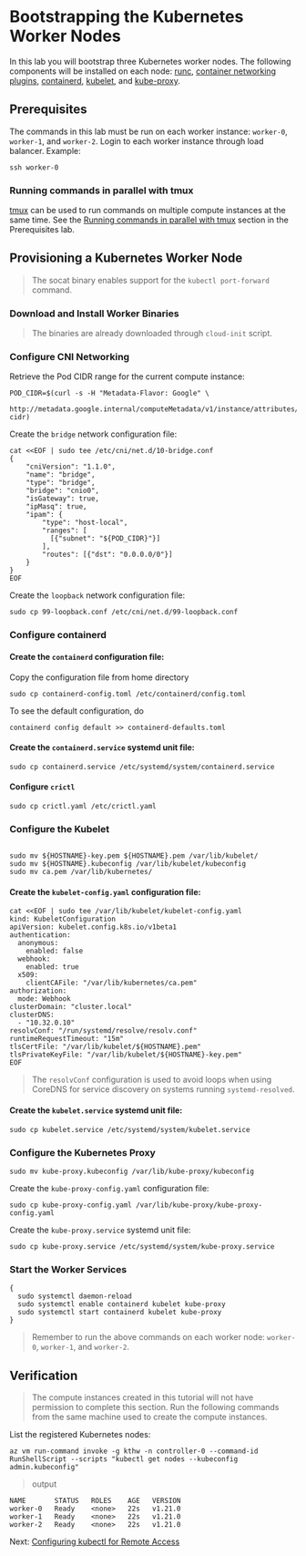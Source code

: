 # Bootstrapping the Kubernetes Worker Nodes

In this lab you will bootstrap three Kubernetes worker nodes. The following components will be installed on each node: [runc](https://github.com/opencontainers/runc), [container networking plugins](https://github.com/containernetworking/cni), [containerd](https://github.com/containerd/containerd), [kubelet](https://kubernetes.io/docs/admin/kubelet), and [kube-proxy](https://kubernetes.io/docs/concepts/cluster-administration/proxies).

## Prerequisites

The commands in this lab must be run on each worker instance: `worker-0`, `worker-1`, and `worker-2`. Login to each worker instance through load balancer. Example:

```
ssh worker-0
```

### Running commands in parallel with tmux

[tmux](https://github.com/tmux/tmux/wiki) can be used to run commands on multiple compute instances at the same time. See the [Running commands in parallel with tmux](01-prerequisites.md#running-commands-in-parallel-with-tmux) section in the Prerequisites lab.

## Provisioning a Kubernetes Worker Node


> The socat binary enables support for the `kubectl port-forward` command.


### Download and Install Worker Binaries

> The binaries are already downloaded through `cloud-init` script.
 

### Configure CNI Networking

Retrieve the Pod CIDR range for the current compute instance:

```
POD_CIDR=$(curl -s -H "Metadata-Flavor: Google" \
  http://metadata.google.internal/computeMetadata/v1/instance/attributes/pod-cidr)
```

Create the `bridge` network configuration file:

```
cat <<EOF | sudo tee /etc/cni/net.d/10-bridge.conf
{
    "cniVersion": "1.1.0",
    "name": "bridge",
    "type": "bridge",
    "bridge": "cnio0",
    "isGateway": true,
    "ipMasq": true,
    "ipam": {
        "type": "host-local",
        "ranges": [
          [{"subnet": "${POD_CIDR}"}]
        ],
        "routes": [{"dst": "0.0.0.0/0"}]
    }
}
EOF
```

Create the `loopback` network configuration file:
```shell
sudo cp 99-loopback.conf /etc/cni/net.d/99-loopback.conf
```

### Configure containerd

#### Create the `containerd` configuration file:

Copy the configuration file from home directory
```shell
sudo cp containerd-config.toml /etc/containerd/config.toml
```

To see the default configuration, do
```shell
containerd config default >> containerd-defaults.toml
```

#### Create the `containerd.service` systemd unit file:
```shell
sudo cp containerd.service /etc/systemd/system/containerd.service
```

#### Configure `crictl`
```shell
sudo cp crictl.yaml /etc/crictl.yaml
```

### Configure the Kubelet

```shell

sudo mv ${HOSTNAME}-key.pem ${HOSTNAME}.pem /var/lib/kubelet/
sudo mv ${HOSTNAME}.kubeconfig /var/lib/kubelet/kubeconfig
sudo mv ca.pem /var/lib/kubernetes/

```

#### Create the `kubelet-config.yaml` configuration file:

```
cat <<EOF | sudo tee /var/lib/kubelet/kubelet-config.yaml
kind: KubeletConfiguration
apiVersion: kubelet.config.k8s.io/v1beta1
authentication:
  anonymous:
    enabled: false
  webhook:
    enabled: true
  x509:
    clientCAFile: "/var/lib/kubernetes/ca.pem"
authorization:
  mode: Webhook
clusterDomain: "cluster.local"
clusterDNS:
  - "10.32.0.10"
resolvConf: "/run/systemd/resolve/resolv.conf"
runtimeRequestTimeout: "15m"
tlsCertFile: "/var/lib/kubelet/${HOSTNAME}.pem"
tlsPrivateKeyFile: "/var/lib/kubelet/${HOSTNAME}-key.pem"
EOF
```

> The `resolvConf` configuration is used to avoid loops when using CoreDNS for service discovery on systems running `systemd-resolved`. 

#### Create the `kubelet.service` systemd unit file:
```shell
sudo cp kubelet.service /etc/systemd/system/kubelet.service
```

### Configure the Kubernetes Proxy

```
sudo mv kube-proxy.kubeconfig /var/lib/kube-proxy/kubeconfig
```

Create the `kube-proxy-config.yaml` configuration file:

```shell
sudo cp kube-proxy-config.yaml /var/lib/kube-proxy/kube-proxy-config.yaml
```


Create the `kube-proxy.service` systemd unit file:

```shell
sudo cp kube-proxy.service /etc/systemd/system/kube-proxy.service
```

### Start the Worker Services

```
{
  sudo systemctl daemon-reload
  sudo systemctl enable containerd kubelet kube-proxy
  sudo systemctl start containerd kubelet kube-proxy
}
```

> Remember to run the above commands on each worker node: `worker-0`, `worker-1`, and `worker-2`.

## Verification

> The compute instances created in this tutorial will not have permission to complete this section. Run the following commands from the same machine used to create the compute instances.

List the registered Kubernetes nodes:

```
az vm run-command invoke -g kthw -n controller-0 --command-id RunShellScript --scripts "kubectl get nodes --kubeconfig admin.kubeconfig"
```

> output

```
NAME       STATUS   ROLES    AGE   VERSION
worker-0   Ready    <none>   22s   v1.21.0
worker-1   Ready    <none>   22s   v1.21.0
worker-2   Ready    <none>   22s   v1.21.0
```

Next: [Configuring kubectl for Remote Access](10-configuring-kubectl.md)
